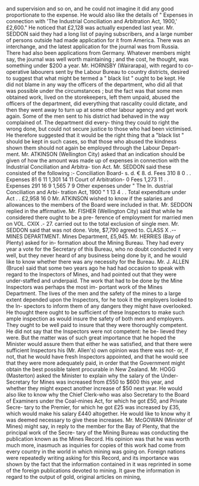 and supervision and so on, and he could not imagine it did any good proportionate to the expense. He would also like the details of " Expenses in connection with 'The Industrial Conciliation and Arbitration Act, 1900,' £2,600." He noticed that £2,128 was actually expended last year. Mr. SEDDON said they had a long list of paying subscribers, and a large number of persons outside had made application for it from America. There was an interchange, and the latest application for the journal was from Russia. There had also been applications from Germany. Whatever members might say, the journal was well worth maintaining ; and the cost, he thought, was something under $200 a year. Mr. HORNSBY (Wairarapa), with regard to co-operative labourers sent by the Labour Bureau to country districts, desired to suggest that what might be termed a " black list " ought to be kept. He did not blame in any way the officers of the department, who did all that was possible under the circumstances ; but the fact was that some men obtained work, lived on the storekeepers, left them unpaid, abused the officers of the department, did everything that rascality could dictate, and then they went away to turn up at some other labour agency and get work again. Some of the men sent to his district had behaved in the way complained of. The department did every- thing they could to right the wrong done, but could not secure justice to those who had been victimised. He therefore suggested that it would be the right thing that a "black list " should be kept in such cases, so that those who abused the kindness shown them should not again be employed through the Labour Depart- ment. Mr. ATKINSON (Wellington City) asked that an indication should be given of how the amount was made up of expenses in connection with the Industrial Conciliation and Arbitra- tion Act. Mr. SEDDON said these consisted of the following :- Conciliation Board- s. d. € 8. d. Fees 310 8 0 . . Expenses 81 6 11 1,301 14 11 Court of Arbitration- 0 Fees 1,273 11 . . Expenses 291 16 9 1,565 7 9 Other expenses under " The In. dustrial Conciliation and Arbi- tration Act, 1900 " 1 13 4 . . Total expenditure under Act . . £2,958 16 0 Mr. ATKINSON wished to know if the salaries and allowances to the members of the Board were included in that. Mr. SEDDON replied in the affirmative. Mr. FISHER (Wellington City) said that while he considered there ought to be a pre- ference of employment for married men on VOL. CXIX .- 27. carried out to the total exclusion of single men. Mr. SEDDON said that was not done. Vote, $7,790 agreed to. CLASS X .-- MINES DEPARTMENT. Mines Department, £5,945. Mr. HERRIES (Bay of Plenty) asked for in- formation about the Mining Bureau. They had every year a vote for the Secretary of this Bureau, who no doubt conducted it very well, but they never heard of any business being done by it, and he would like to know whether there was any necessity for the Bureau. Mr. J. ALLEN (Bruce) said that some two years ago he had had occasion to speak with regard to the Inspectors of Mines, and had pointed out that they were under-staffed and underpaid. The work that had to be done by the Mine Inspectors was perhaps the most im- portant work of the Mines Department. The lives of the men and the safety of the mines to a large extent depended upon the Inspectors, for he took it the employers looked to the In- spectors to inform them of any dangers they might have overlooked. He thought there ought to be sufficient of these Inspectors to make such ample inspection as would insure the safety of both men and employers. They ought to be well paid to insure that they were thoroughly competent. He did not say that the Inspectors were not competent: he be- lieved they were. But the matter was of such great importance that he hoped the Minister would assure them that either he was satisfied, and that there were sufficient Inspectors his (Mr. Allen's) own opinion was there was not- or, if not, that he would have fresh Inspectors appointed, and that he would see that they were more adequately paid, in order that the Government might obtain the best possible talent procurable in New Zealand. Mr. HOGG (Masterton) asked the Minister to explain why the salary of the Under-Secretary for Mines was increased from £550 to $600 this year, and whether they might expect another increase of $50 next year. He would also like to know why the Chief Clerk-who was also Secretary to the Board of Examiners under the Coal-mines Act, for which he got £50, and Private Secre- tary to the Premier, for which he got £25 was increased by £35, which would make his salary £440 altogether. He would like to know why it was deemed necessary to give these increases. Mr. McGOWAN (Minister of Mines) might say, in reply to the member for the Bay of Plenty, that the principal work of the Secre- tary of the Mining Bureau was conducting the publication known as the Mines Record. His opinion was that he was worth much more, inasmuch as inquiries for copies of this work had come from every country in the world in which mining was going on. Foreign nations were repeatedly writing asking for this Record, and its importance was shown by the fact that the information contained in it was reprinted in some of the foreign publications devoted to mining. It gave the information in regard to the output of gold, original articles on mining, 